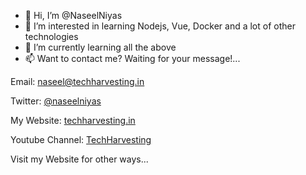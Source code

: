 - 👋 Hi, I’m @NaseelNiyas 
- 👀 I’m interested in learning  Nodejs, Vue, Docker and a lot of other technologies
- 🌱 I’m currently learning all the above 
- 📫 Want to contact me? Waiting for your message!... 

Email:  naseel@techharvesting.in

Twitter: [@naseelniyas](https://twitter.com/naseelniyas)

My Website: [techharvesting.in](http://www.techharvesting.in)

Youtube Channel: [TechHarvesting](https://www.youtube.com/channel/UCvyU5jrYhkYnybK6D1t5UHQ)

Visit my Website for other ways...

<!---
NaseelNiyas/NaseelNiyas is a ✨ special ✨ repository because its `README.md` (this file) appears on your GitHub profile.
You can click the Preview link to take a look at your changes.
--->


